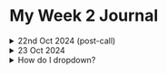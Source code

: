 # My Week 2 Journal

<details>
<summary>22nd Oct 2024  (post-call)</summary>
<br>
We had our 2nd call today and it was really useful. I have a couple of tasks for next week. I shared my screen to show the ticket I had picked and talked about why I picked it (looked like it had all the information needed to recreate the issue). Paolo said that putting my findings/questions in the ticket might trigger someone to advise me and we might find out if the issue is still happening and that it is useful to have an updated comment.

Task 1: Formally assign this ticket on Trac, to myself and make a comment about what I am trying to do (e.g. recreate the issue and getting additional compile errors/warnings due to newer version of Django)

The second thing I was able to bring up on the call was the fact that I found a problem with the Windows instructions for setting things up. Some of the commands leave out the 'py' word in the command. Paolo said that I could raise a MR on this without raising a ticket because it is a small thing. He said I should raise it and get some comments to see if it is a valid MR and then mention that I will search to find other instances that have the same issue. 

Task 2: Need to edit the documentation page and raise an MR, this week.

Oh and I also mentioned that the test suite didn't fully run with out warning for me. Paola mentioned that sometimes the local environment is missing a dependency. I was ignoring the error (because it happened even when I made no code changes), but I will go back now and see if I can run the tests error/warning free.

<details>

<summary>FYI the runtests error was this:</summary>
<br>
Check out all the lovely passes and then the  'Warning' right in the middle:

(venv) C:\Users\Maria\Documents\DATABASIS\Code\DjangonautSpace\Projects\django\tests>py runtests.py
Testing against Django installed in 'C:\Users\Maria\Documents\DATABASIS\Code\DjangonautSpace\Projects\django\django' with up to 12 processes
Found 17603 test(s).
Creating test database for alias 'default'...
Cloning test database for alias 'default'...
Cloning test database for alias 'default'...
Cloning test database for alias 'default'...
Cloning test database for alias 'default'...
Cloning test database for alias 'default'...
Cloning test database for alias 'default'...
Cloning test database for alias 'default'...
Cloning test database for alias 'default'...
Cloning test database for alias 'default'...
Cloning test database for alias 'default'...
Cloning test database for alias 'default'...
Cloning test database for alias 'default'...
Creating test database for alias 'other'...
Cloning test database for alias 'other'...
Cloning test database for alias 'other'...
Cloning test database for alias 'other'...
Cloning test database for alias 'other'...
Cloning test database for alias 'other'...
Cloning test database for alias 'other'...
Cloning test database for alias 'other'...
Cloning test database for alias 'other'...
Cloning test database for alias 'other'...
Cloning test database for alias 'other'...
Cloning test database for alias 'other'...
Cloning test database for alias 'other'...
System check identified no issues (17 silenced).
.....................................................................................................s...........................................................................................................................................................................................................................................................................................................................................................................................................................................................................................................................................................................................s......................................s..............................................................s......................s............sss...ss..................................................................................................................................................................................................................................................................................................................................................................................................................................................................................................................................................................................................................................................................................................................................................s........................sssss..sssssssssssssssssssssssssssssssssssssssssssssssssssssssssssssssssss....................................................................s......................s.........................................s...........................................................................s.......................s...s...s......sssssssssssssssssssssssssssssssssssssssssssssssssssssssssssssssssssssssssssssssssssssssssssssssssssssssssssssssssssssssssssssssssssssssssssssssssssssssssssssssssssssssssssssssssssssssssss.s.......................................................................................................................s.................................................................sss.................................................s........................ss..s........................s...s.................................ss......................................................s....s.s.............s.s....s......................s.s...............................................................................................................s..s..s..s................................s...................s............................s................................................................s...........................................................................sssssss......................................................................s..............................................................................x....................s.........................s..s..........s........................s........................................................sss...........................................................................................................................................................s.......................................................................................................................................................................................................................................................................s..s.....................................s.....................................................s...................s......s................................................................................................................................................................................s..................................................................................s...s............................................................................ssss.............s................................s...........................................ssss............................................................................................................................................s...........................................................................s............................................................................................................s...............s...............ss............s..s...ss..............................................................................................s............................................................................................................................................................................................................................................................................s....................s....................s....s...........................................................................................................................................................................................................................................................................................................................ss.....................................................................................................................................................................................................................................................................................ss.sss.s....................s..........s............................................s............................................x..............................................................................................ssssssssssssssssssssssssssssssssssssssssssssssssssssssssssssssssssssssssssss......sssssssssssssssssssssssssssssssssssssssssssssssssssssssssssssssssssssssssssssssssssssssssssssssssssssssssssssssssssssssssssssssss.........................................ssssssssssssssssssssssssssssssssssssssssssssssssssssssssssssssssssssssssssssssssssssssssssssssssssssssssssssssssssssssssssssssssssssssssssssssssssssssssssssssssssssssssssssssssssssssss........sssssssssssssssssssssss.............................................................................................s...........................................s.....................................................................................sss.s...........s....................s........xx.....................................................................................................................................................................s.....................................................................................................................................s.....s....ss.......s.....s......s.................................................................................................................................................................................................................................................................................................................................................................................................................................................................................................................................................................................................................................................................................................................................................................................................................................................................................s...................s.........................s...ssss...........................sssss.......................................................sssssssssssssssssss.......ssss......................................................................................s.s.ssssss.........s.....................ssssssssss.................................................................sssssssssssss.........................................................................................s......ss..............................................................................................................................................................................................................................................sss.sssssssssssssssssssssssssssssssssssssss...........................ss........sssssss..ssssssss......................................................s....s.......................................................................................................................................................................ssss.........................................................................ssss..ssssssssssssssssssssssssss.............................................sss.......s.........s..s....s...............................................sC:\Users\Maria\Documents\DATABASIS\Code\DjangonautSpace\Projects\django\django\core\handlers\asgi.py:332: Warning: StreamingHttpResponse must consume synchronous iterators in order to serve them asynchronously. Use an asynchronous iterator instead.
  async for part in content:
....................................................................................................................................................................................................................................................s..........................................................................................................................................................................................................................................................s.sss........................s.....................................................................................................s.........................................................................................................................................................s.s.s..s..................s.s.s..s...................s.s.s..s.................s.s.s..s...................s.s.s....s.................s.......................................................................................................................s...........................................................................................................................................................................................................................................................................................................................................................................................................................................................................................................................................................................................s.....................................................................................................................................................................................................................................................................................................................................................................................................................................................................................................ss...........................................................sssssssssssssssssssss.......sssssssssssssssssssssssssssssssssssssssssssssssssssssssssssssssss.............................................................ssss......s..............s.ssssssssssss..........ss........................................................................................................................................................................sss.........................................................................s.............s..............................................ss.................................................................................................................................................................................................................................................................................................................................................................................................................................................................................................................................................................................................................................................................................................................................................................................................................................................................................................................................................................................................................................................................................sssssssssssssssssssssssssssssssssssssssssssssssssssssssssssssssssssssssssssssssssssssssssssssssssssssssssssssssssssssssssssssssssssssssssssssssssssssssssssssssssssssssssssssssssssssssssssssssssss.sss..............................................................................................................................................................................................................s.......................ssssssssssssssssssss.s.sssss.ssssssss.............................................................................................................................................s..........................................................................s...........................................................................x................................................s....sss..............................................................................................................................s............................................................................................sss....................................................................................................................ssssssssssss........................................................................sss....................s...s........................................................................................................................................................................................................................................................................................................................................................................ss..............ss............................................................................................................................................................................................................................................................................................................................................................................................................................................................................................................................................................................................................................................................................................................................................................................................................................................................................................................................................................................................................................................................s.................................................................................................................................................................................................................................................................................................................................................................................................................................s................................................................................................s...........s....s.....................................................................................................................................................................................................................................s.................................................................................................ssssssssssssssssssss.........................................................................................ss.ss...................................................................................................................................................................................................................................................................................s..........................................ss..........................................................................................................................s....ssss........................................................................................................s.................................................................s.................................................................................................................................................................................................................................................................................s.........s.ss....................sss....s.ss.....s.ss.ss.sss..s......ss.s.s..................s........s.....................ss..s.s.....................s..s....s..s.....................s.....ss.........s........s..sss..s...sss........................................................s.................s.....................................................................................................................
----------------------------------------------------------------------
Ran 17601 tests in 105.655s

OK (skipped=1465, expected failures=5)
</details>
</details>
<details>
<summary>23 Oct 2024</summary>
<br>
Paolo sent me a PR where someone had already fixed the documentation issue for the Windows commands. He suggested I review the PR. That is where all the fun started. Not. I had some mind-bending moments when I thought through how to open the PR which virtual env etc etc. 

So here are my thoughts...
1) We pull down dev version of Django and then installing THAT DEV VERSION into a virtual environment
2) We run the test suite in THAT VIRTUAL ENV (as per https://docs.djangoproject.com/en/dev/intro/contributing/)
3) We run the make docs in THAT VIRUAL ENV (as per https://docs.djangoproject.com/en/5.1/internals/contributing/writing-documentation/)
4) We view the docs FROM THE DEV VERSION in the file (/django/docs/_build/html/index.html - where django is the folder containing the DEV VERSION) that is created after step 3 above

Need to have guidence/best practice on the following:
1) If there is a PR containing a change to Django, for example the docs, do we need to install a separate DEV VERSION and create a virtual env for that?
2) If we are working on a ticket, do we install a completely new DEV VERSION in a different folder's virtual env or do we keep using the forked version?

The PR for the documentation change can be seen without creating a django project, but as this PR relates to a change to a document that is only available in the DJANGO folder, there is no need to create a djano project to see the change. How then is this done? MARIA THINKING: it's a branch based on the DEV VERSION you already have, so open it in a virtual env that DOES USE the DEV VERSION...ok good to talk this through.

Something to talk about on my 1:1 which has just been set up.

I noticed in the local build docs that I didn't get the issue in the PR (as in, I COULD see the 'py' in the command) - yet I didn't think I had done anything with the PR except pull it down. So in order to check this properly and to comment on the PR I did the following:
1) I removed all build docs files from my forked copy. 
2) I deleted the virtual env.
3) I made sure I pulled the latest django:main
4) I created a new virtual env
5) I ran the commands:
- \DjangonautSpace\Projects>py -m venv devvenv
- \DjangonautSpace\Projects> devvenv\Scripts\activate.bat
- \DjangonautSpace\Projects>cd django
- \DjangonautSpace\Projects\django>py -m pip install -r docs\requirements.txt
- \DjangonautSpace\Projects\django>cd docs
- \DjangonautSpace\Projects\django\docs>make.bat html

Got the following:
`The HTML pages are in _build\html.
Build finished. The HTML pages are in _build/html.`

I opened a page in the live docs 5.1 and the same page in dev - both had NO `py`
I opened the same page in the new docs I just build and it DID have the `py`

I am not on the PR branch yet, but I don't have the issue.

I provided screenshots in the PR to show my findings and asked if the issue was already solved without the PR.

I just hope I did this correctly. Yiekks.
https://github.com/django/django/pull/18606#issuecomment-2432823856

BTW: also noticed there is a section on this page that doesn't have Windows commands:
Need Windows https://docs.djangoproject.com/en/dev/internals/contributing/writing-documentation/#top

Also on this page it doesn't need to mention
"Now we are ready to run the test suite. If you’re using GNU/Linux, macOS, or some other flavor of Unix, run:"
https://docs.djangoproject.com/en/dev/intro/contributing/



</details>



<details>
<summary>How do I dropdown?</summary>
<br>
This is how you dropdown.
</details>


